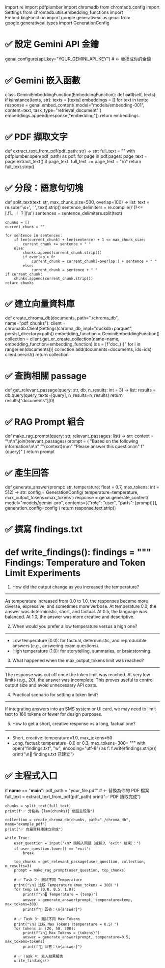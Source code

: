 import re
import pdfplumber
import chromadb
from chromadb.config import Settings
from chromadb.utils.embedding_functions import EmbeddingFunction
import google.generativeai as genai
from google.generativeai.types import GenerationConfig

# ✅ 設定 Gemini API 金鑰
genai.configure(api_key="YOUR_GEMINI_API_KEY")  # ← 替換成你的金鑰

# ✅ Gemini 嵌入函數
class GeminiEmbeddingFunction(EmbeddingFunction):
    def __call__(self, texts):
        if isinstance(texts, str):
            texts = [texts]
        embeddings = []
        for text in texts:
            response = genai.embed_content(
                model="models/embedding-001",
                content=text,
                task_type="retrieval_document"
            )
            embeddings.append(response["embedding"])
        return embeddings

# ✅ PDF 擷取文字
def extract_text_from_pdf(pdf_path: str) -> str:
    full_text = ""
    with pdfplumber.open(pdf_path) as pdf:
        for page in pdf.pages:
            page_text = page.extract_text()
            if page_text:
                full_text += page_text + "\n"
    return full_text.strip()

# ✅ 分段：語意句切塊
def split_text(text: str, max_chunk_size=500, overlap=100) -> list:
    text = re.sub(r'\s+', ' ', text).strip()
    sentence_delimiters = re.compile(r'(?<=[.!?。！？])\s')
    sentences = sentence_delimiters.split(text)

    chunks = []
    current_chunk = ""

    for sentence in sentences:
        if len(current_chunk) + len(sentence) + 1 <= max_chunk_size:
            current_chunk += sentence + " "
        else:
            chunks.append(current_chunk.strip())
            if overlap > 0:
                current_chunk = current_chunk[-overlap:] + sentence + " "
            else:
                current_chunk = sentence + " "
    if current_chunk:
        chunks.append(current_chunk.strip())
    return chunks

# ✅ 建立向量資料庫
def create_chroma_db(documents, path="./chroma_db", name="pdf_chunks"):
    client = chromadb.Client(Settings(chroma_db_impl="duckdb+parquet", persist_directory=path))
    embedding_function = GeminiEmbeddingFunction()
    collection = client.get_or_create_collection(name=name, embedding_function=embedding_function)
    ids = [f"doc_{i}" for i in range(len(documents))]
    collection.add(documents=documents, ids=ids)
    client.persist()
    return collection

# ✅ 查詢相關 passage
def get_relevant_passage(query: str, db, n_results: int = 3) -> list:
    results = db.query(query_texts=[query], n_results=n_results)
    return results["documents"][0]

# ✅ RAG Prompt 組合
def make_rag_prompt(query: str, relevant_passages: list) -> str:
    context = "\n\n".join(relevant_passages)
    prompt = (
        "Based on the following information:\n\n"
        f"{context}\n\n"
        "Please answer this question:\n"
        f"{query}"
    )
    return prompt

# ✅ 產生回答
def generate_answer(prompt: str, temperature: float = 0.7, max_tokens: int = 512) -> str:
    config = GenerationConfig(
        temperature=temperature,
        max_output_tokens=max_tokens
    )
    response = genai.generate_content(
        model="models/gemini-pro",
        contents=[{"role": "user", "parts": [prompt]}],
        generation_config=config
    )
    return response.text.strip()

# ✅ 撰寫 findings.txt
def write_findings():
    findings = """
Findings: Temperature and Token Limit Experiments
==================================================

1. How did the output change as you increased the temperature?
--------------------------------------------------------------
As temperature increased from 0.0 to 1.0, the responses became more diverse, expressive, and sometimes more verbose. 
At temperature 0.0, the answer was deterministic, short, and factual. At 0.5, the language was balanced. 
At 1.0, the answer was more creative and descriptive.

2. When would you prefer a low temperature versus a high one?
-------------------------------------------------------------
- Low temperature (0.0): for factual, deterministic, and reproducible answers (e.g., answering exam questions).
- High temperature (1.0): for storytelling, summaries, or brainstorming.

3. What happened when the max_output_tokens limit was reached?
---------------------------------------------------------------
The response was cut off once the token limit was reached. At very low limits (e.g., 20), the answer was incomplete.
This proves useful to control output size and avoid unnecessary API costs.

4. Practical scenario for setting a token limit?
------------------------------------------------
If integrating answers into an SMS system or UI card, we may need to limit text to 160 tokens or fewer for design purposes.

5. How to get a short, creative response vs a long, factual one?
----------------------------------------------------------------
- Short, creative: temperature=1.0, max_tokens=50
- Long, factual: temperature=0.0 or 0.3, max_tokens=300+
"""
    with open("findings.txt", "w", encoding="utf-8") as f:
        f.write(findings.strip())
    print("\n📝 findings.txt 已建立")

# ✅ 主程式入口
if __name__ == "__main__":
    pdf_path = "your_file.pdf"  # ← 替換為你的 PDF 檔案
    full_text = extract_text_from_pdf(pdf_path)
    print("✅ PDF 讀取完成")

    chunks = split_text(full_text)
    print(f"✅ 分割為 {len(chunks)} 個語意段落")

    collection = create_chroma_db(chunks, path="./chroma_db", name="example_pdf")
    print("✅ 向量資料庫建立完成")

    while True:
        user_question = input("\n❓ 請輸入問題（或輸入 'exit' 結束）：")
        if user_question.lower() == 'exit':
            break

        top_chunks = get_relevant_passage(user_question, collection, n_results=3)
        prompt = make_rag_prompt(user_question, top_chunks)

        # ✅ Task 2: 測試不同 Temperature
        print("\n🧪 比較 Temperature（max_tokens = 300）")
        for temp in [0.0, 0.5, 1.0]:
            print(f"\n🌡️ Temperature = {temp}")
            answer = generate_answer(prompt, temperature=temp, max_tokens=300)
            print(f"🤖 回答：\n{answer}")

        # ✅ Task 3: 測試不同 Max Tokens
        print("\n🔢 比較 Max Tokens（temperature = 0.5）")
        for tokens in [20, 50, 200]:
            print(f"\n📏 Max Tokens = {tokens}")
            answer = generate_answer(prompt, temperature=0.5, max_tokens=tokens)
            print(f"🤖 回答：\n{answer}")

        # ✅ Task 4: 寫入結果報告
        write_findings()
